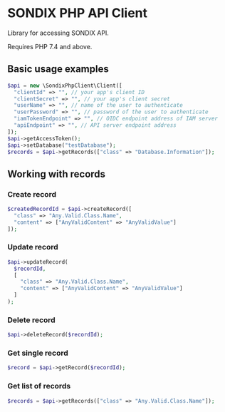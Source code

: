 # SONDIX PHP API Client

Library for accessing SONDIX API.

Requires PHP 7.4 and above.

## Basic usage examples

```php
$api = new \SondixPhpClient\Client([
  "clientId" => "", // your app's client ID
  "clientSecret" => "", // your app's client secret
  "userName" => "", // name of the user to authenticate
  "userPassword" => "", // password of the user to authenticate
  "iamTokenEndpoint" => "", // OIDC endpoint address of IAM server
  "apiEndpoint" => "", // API server endpoint address
]);
$api->getAccessToken();
$api->setDatabase("testDatabase");
$records = $api->getRecords(["class" => "Database.Information"]);
```

## Working with records

### Create record

```php
$createdRecordId = $api->createRecord([
  "class" => "Any.Valid.Class.Name",
  "content" => ["AnyValidContent" => "AnyValidValue"]
]);
```

### Update record

```php
$api->updateRecord(
  $recordId,
  [
    "class" => "Any.Valid.Class.Name",
    "content" => ["AnyValidContent" => "AnyValidValue"]
  ]
);
```

### Delete record

```php
$api->deleteRecord($recordId);
```

### Get single record

```php
$record = $api->getRecord($recordId);
```

### Get list of records

```php
$records = $api->getRecords(["class" => "Any.Valid.Class.Name"]);
```
